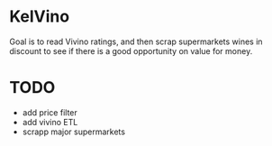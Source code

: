 # KelVino
Goal is to read Vivino ratings, and then scrap supermarkets wines in discount to see if there is a good opportunity on value for money.

# TODO
 - add price filter
 - add vivino ETL
 - scrapp major supermarkets
